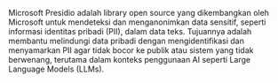 Microsoft Presidio adalah library open source yang dikembangkan oleh Microsoft untuk mendeteksi dan menganonimkan data sensitif, seperti informasi identitas pribadi (PII), dalam data teks. Tujuannya adalah membantu melindungi data pribadi dengan mengidentifikasi dan menyamarkan PII agar tidak bocor ke publik atau sistem yang tidak berwenang, terutama dalam konteks penggunaan AI seperti Large Language Models (LLMs).  
